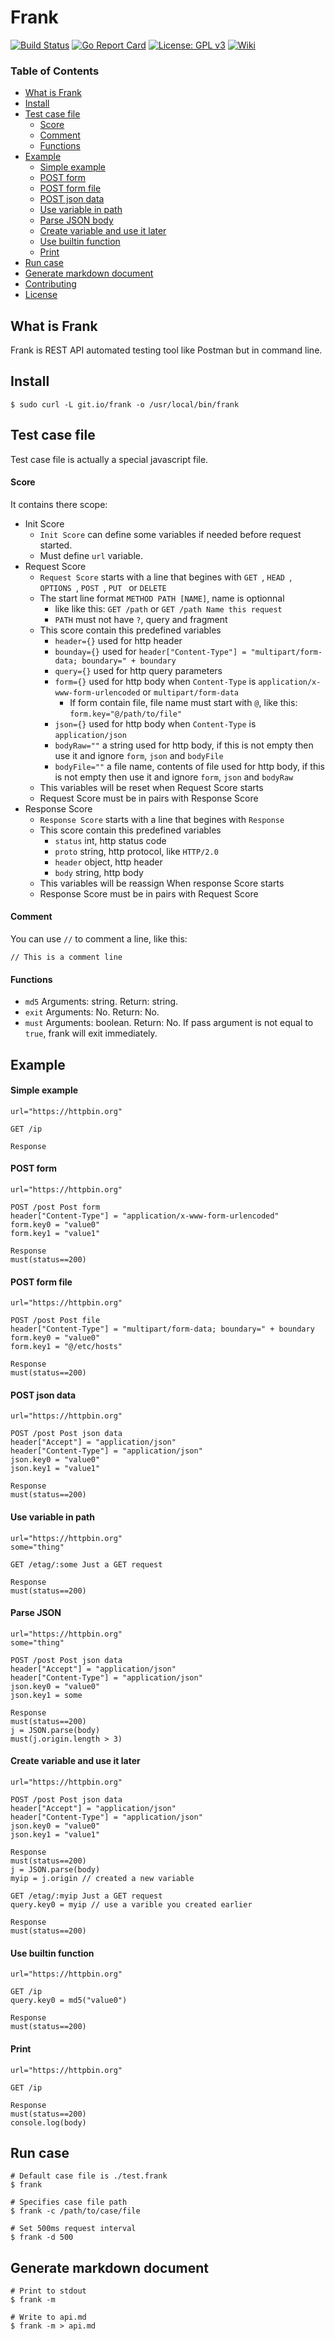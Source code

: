 # Frank

[![Build Status](https://travis-ci.org/txthinking/frank.svg?branch=master)](https://travis-ci.org/txthinking/frank) [![Go Report Card](https://goreportcard.com/badge/github.com/txthinking/frank)](https://goreportcard.com/report/github.com/txthinking/frank) [![License: GPL v3](https://img.shields.io/badge/License-GPL%20v3-blue.svg)](http://www.gnu.org/licenses/gpl-3.0) [![Wiki](https://img.shields.io/badge/docs-wiki-blue.svg)](https://github.com/txthinking/frank/wiki)

### Table of Contents

* [What is Frank](#what-is-frank)
* [Install](#install)
* [Test case file](#test-case-file)
	* [Score](#score)
	* [Comment](#comment)
	* [Functions](functions)
* [Example](#full-example)
	* [Simple example](#simple-example)
	* [POST form](#post-form)
	* [POST form file](#post-form-file)
	* [POST json data](#post-json-data)
	* [Use variable in path](#use-variable-in-path)
	* [Parse JSON body](#parse-json-body)
	* [Create variable and use it later](#create-variable-and-use-it-later)
	* [Use builtin function](#use-builtin-function)
	* [Print](#print)
* [Run case](#run-case)
* [Generate markdown document](#generate-markdown-document)
* [Contributing](#contributing)
* [License](#license)

## What is Frank

Frank is REST API automated testing tool like Postman but in command line.

## Install

```
$ sudo curl -L git.io/frank -o /usr/local/bin/frank
```

## Test case file

Test case file is actually a special javascript file.

#### Score

It contains there scope:

* Init Score
	* `Init Score` can define some variables if needed before request started.
	* Must define `url` variable.
* Request Score
	* `Request Score` starts with a line that begines with `GET `, `HEAD `, `OPTIONS `, `POST `, `PUT ` or `DELETE `
	* The start line format `METHOD PATH [NAME]`, name is optionnal
		*  like like this: `GET /path` or `GET /path Name this request`
		* `PATH` must not have `?`, query and fragment
	* This score contain this predefined variables
		* `header={}` used for http header
		* `bounday={}` used for `header["Content-Type"] = "multipart/form-data; boundary=" + boundary`
		* `query={}` used for http query parameters
		* `form={}` used for http body when `Content-Type` is `application/x-www-form-urlencoded` or `multipart/form-data`
			* If form contain file, file name must start with `@`, like this: `form.key="@/path/to/file"`
		* `json={}` used for http body when `Content-Type` is `application/json`
		* `bodyRaw=""` a string used for http body, if this is not empty then use it and ignore `form`, `json` and `bodyFile`
		* `bodyFile=""` a file name, contents of file used for http body, if this is not empty then use it and ignore `form`, `json` and `bodyRaw`
	* This variables will be reset when Request Score starts
	* Request Score must be in pairs with Response Score
* Response Score
	* `Response Score` starts with a line that begines with `Response`
	* This score contain this predefined variables
		* `status` int, http status code
		* `proto` string, http protocol, like `HTTP/2.0`
		* `header` object, http header
		* `body` string, http body
	* This variables will be reassign When response Score starts
	* Response Score must be in pairs with Request Score

#### Comment

You can use `//` to comment a line, like this:
```
// This is a comment line
```

#### Functions

* `md5` Arguments: string. Return: string.
* `exit` Arguments: No. Return: No.
* `must` Arguments: boolean. Return: No. If pass argument is not equal to `true`, frank will exit immediately.

## Example

#### Simple example

```
url="https://httpbin.org"

GET /ip

Response
```

#### POST form

```
url="https://httpbin.org"

POST /post Post form
header["Content-Type"] = "application/x-www-form-urlencoded"
form.key0 = "value0"
form.key1 = "value1"

Response
must(status==200)
```

#### POST form file

```
url="https://httpbin.org"

POST /post Post file
header["Content-Type"] = "multipart/form-data; boundary=" + boundary
form.key0 = "value0"
form.key1 = "@/etc/hosts"

Response
must(status==200)
```

#### POST json data

```
url="https://httpbin.org"

POST /post Post json data
header["Accept"] = "application/json"
header["Content-Type"] = "application/json"
json.key0 = "value0"
json.key1 = "value1"

Response
must(status==200)
```

#### Use variable in path

```
url="https://httpbin.org"
some="thing"

GET /etag/:some Just a GET request

Response
must(status==200)
```

#### Parse JSON

```
url="https://httpbin.org"
some="thing"

POST /post Post json data
header["Accept"] = "application/json"
header["Content-Type"] = "application/json"
json.key0 = "value0"
json.key1 = some

Response
must(status==200)
j = JSON.parse(body)
must(j.origin.length > 3)
```

#### Create variable and use it later

```
url="https://httpbin.org"

POST /post Post json data
header["Accept"] = "application/json"
header["Content-Type"] = "application/json"
json.key0 = "value0"
json.key1 = "value1"

Response
must(status==200)
j = JSON.parse(body)
myip = j.origin // created a new variable

GET /etag/:myip Just a GET request
query.key0 = myip // use a varible you created earlier

Response
must(status==200)
```

#### Use builtin function

```
url="https://httpbin.org"

GET /ip
query.key0 = md5("value0")

Response
must(status==200)
```

#### Print

```
url="https://httpbin.org"

GET /ip

Response
must(status==200)
console.log(body)
```

## Run case
```
# Default case file is ./test.frank
$ frank

# Specifies case file path
$ frank -c /path/to/case/file

# Set 500ms request interval
$ frank -d 500
```

## Generate markdown document
```
# Print to stdout
$ frank -m

# Write to api.md
$ frank -m > api.md
```
